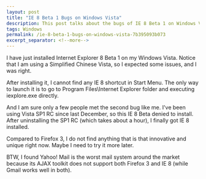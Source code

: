 ```yaml
---
layout: post
title: "IE 8 Beta 1 Bugs on Windows Vista"
description: This post talks about the bugs of IE 8 Beta 1 on Windows Vista.
tags: Windows
permalink: /ie-8-beta-1-bugs-on-windows-vista-7b395093b073
excerpt_separator: <!--more-->
---
```

I have just installed Internet Explorer 8 Beta 1 on my Windows Vista. Notice that I am using a Simplified Chinese Vista, so I expected some issues, and I was right.
<!--more-->

After installing it, I cannot find any IE 8 shortcut in Start Menu. The only way to launch it is to go to Program Files\Internet Explorer folder and executing iexplore.exe directly.

And I am sure only a few people met the second bug like me. I've been using Vista SP1 RC since last December, so this IE 8 Beta denied to install. After uninstalling the SP1 RC (which takes about a hour), I finally got IE 8 installed.

Compared to Firefox 3, I do not find anything that is that innovative and unique right now. Maybe I need to try it more later.

BTW, I found Yahoo! Mail is the worst mail system around the market because its AJAX toolkit does not support both Firefox 3 and IE 8 (while Gmail works well in both).
